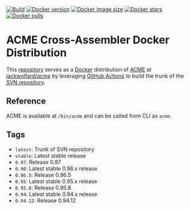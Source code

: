 [![Build][build-shield]][build-action]
[![Docker version][docker-version-shield]][docker-repo]
[![Docker image size][docker-image-shield]][docker-repo]
[![Docker stars][docker-stars-shield]][docker-repo]
[![Docker pulls][docker-pulls-shield]][docker-repo]

# ACME Cross-Assembler Docker Distribution

This [repository][repo] serves as a [Docker][docker] distribution of
[ACME][acme] at [jackwolfard/acme][docker-repo] by leveraging
[GitHub Actions][github-actions] to build the trunk of the
[SVN repository][acme-svn].

## Reference

ACME is available at `/bin/acme` and can be called from CLI as `acme`.

## Tags

- `latest`: Trunk of SVN repository
- `stable`: Latest stable release
- `0.97`: Release 0.97
- `0.96`: Latest stable 0.96.x release
- `0.96.5`: Release 0.96.5
- `0.95`: Latest stable 0.95.x release
- `0.95.8`: Release 0.95.8
- `0.94`: Latest stable 0.94.x release
- `0.94.12`: Release 0.94.12

[acme]: https://sourceforge.net/projects/acme-crossass/
[acme-svn]: https://sourceforge.net/p/acme-crossass/code-0/HEAD/tree/
[github-actions]: https://github.com/features/actions
[docker]: https://www.docker.com/
[docker-repo]: https://hub.docker.com/r/jackwolfard/acme
[repo]: https://github.com/JackWolfard/acme
[build-shield]: https://img.shields.io/github/workflow/status/jackwolfard/acme/build-containers?label=build&logo=github&style=flat-square
[build-action]: https://github.com/jackwolfard/acme/actions?workflow=build-containers
[docker-version-shield]: https://img.shields.io/docker/v/jackwolfard/acme?sort=semver&style=flat-square
[docker-image-shield]: https://img.shields.io/docker/image-size/jackwolfard/acme?sort=semver&style=flat-square
[docker-stars-shield]: https://img.shields.io/docker/stars/jackwolfard/acme?style=flat-square
[docker-pulls-shield]: https://img.shields.io/docker/pulls/jackwolfard/acme?style=flat-square
